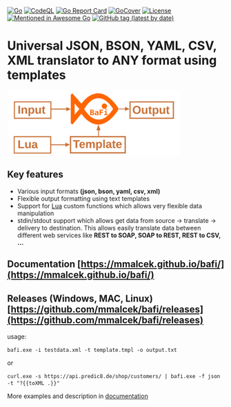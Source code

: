 [![Go](https://github.com/mmalcek/bafi/actions/workflows/go.yml/badge.svg)](https://github.com/mmalcek/bafi/actions/workflows/go.yml)
[![CodeQL](https://github.com/mmalcek/bafi/actions/workflows/codeql-analysis.yml/badge.svg)](https://github.com/mmalcek/bafi/actions/workflows/codeql-analysis.yml)
[![Go Report Card](https://goreportcard.com/badge/github.com/mmalcek/bafi)](https://goreportcard.com/report/github.com/mmalcek/bafi)
[![GoCover](http://gocover.io/_badge/github.com/mmalcek/bafi)](http://gocover.io/github.com/mmalcek/bafi)
[![License](https://img.shields.io/github/license/mmalcek/bafi)](https://github.com/mmalcek/bafi/blob/main/LICENSE)
[![Mentioned in Awesome Go](https://awesome.re/mentioned-badge.svg)](https://github.com/avelino/awesome-go#text-processing) 
[![GitHub tag (latest by date)](https://img.shields.io/github/v/tag/mmalcek/bafi?label=latest%20release)](https://github.com/mmalcek/bafi/releases/latest)

# Universal JSON, BSON, YAML, CSV, XML translator to ANY format using templates

<img src="./docs/img/scheme.svg" style="border: 0;" height="150px" />

## Key features
- Various input formats **(json, bson, yaml, csv, xml)**
- Flexible output formatting using text templates
- Support for [Lua](https://www.lua.org/pil/contents.html) custom functions which allows very flexible data manipulation
- stdin/stdout support which allows get data from source -> translate -> delivery to destination. This allows easily translate data between different web services like **REST to SOAP, SOAP to REST, REST to CSV, ...**



## Documentation [https://mmalcek.github.io/bafi/](https://mmalcek.github.io/bafi/)

## Releases (Windows, MAC, Linux) [https://github.com/mmalcek/bafi/releases](https://github.com/mmalcek/bafi/releases)

usage: 
```
bafi.exe -i testdata.xml -t template.tmpl -o output.txt
```
or 
```
curl.exe -s https://api.predic8.de/shop/customers/ | bafi.exe -f json -t "?{{toXML .}}"
```

More examples and description in [documentation](https://mmalcek.github.io/bafi/)
